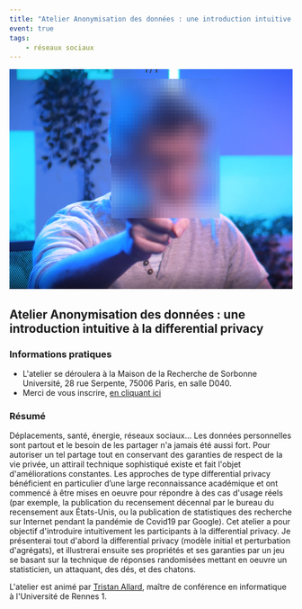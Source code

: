 ```yaml
---
title: "Atelier Anonymisation des données : une introduction intuitive à la differential privacy"
event: true
tags:
    - réseaux sociaux
---
```


![](anonyme.png)

## Atelier Anonymisation des données : une introduction intuitive à la differential privacy

### Informations pratiques

* L'atelier se déroulera à la Maison de la Recherche de Sorbonne Université, 28 rue Serpente, 75006 Paris, en salle D040.
* Merci de vous inscrire, [en cliquant ici](https://framaforms.org/inscription-atelier-anonymisation-des-donnees-une-introduction-intuitive-a-la-differential-privacy)

### Résumé

Déplacements, santé, énergie, réseaux sociaux... Les données personnelles sont partout et le besoin de les partager n'a jamais été aussi fort. Pour autoriser un tel partage tout en conservant des garanties de respect de la vie privée, un attirail technique sophistiqué existe et fait l'objet d'améliorations constantes. Les approches de type differential privacy bénéficient en particulier d’une large reconnaissance académique et ont commencé à être mises en oeuvre pour répondre à des cas d'usage réels (par exemple, la publication du recensement décennal par le bureau du recensement aux États-Unis, ou la publication de statistiques des recherche sur Internet pendant la pandémie de Covid19 par Google). Cet atelier a pour objectif d'introduire intuitivement les participants à la differential privacy. Je présenterai tout d'abord la differential privacy (modèle initial et perturbation d'agrégats), et illustrerai ensuite ses propriétés et ses garanties par un jeu se basant sur la technique de réponses randomisées mettant en oeuvre un statisticien, un attaquant, des dés, et des chatons.

L'atelier est animé par [Tristan Allard](https://people.irisa.fr/Tristan.Allard/), maître de conférence en informatique à l'Université de Rennes 1. 
